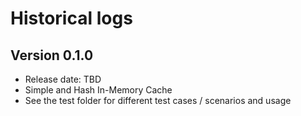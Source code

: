 # Historical logs

## Version 0.1.0

- Release date: TBD
- Simple and Hash In-Memory Cache
- See the test folder for different test cases / scenarios and usage
